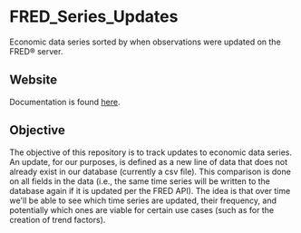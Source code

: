 # FRED_Series_Updates
Economic data series sorted by when observations were updated on the FRED® server.

## Website
Documentation is found [here](https://fred.stlouisfed.org/docs/api/fred/series_updates.html).

## Objective
The objective of this repository is to track updates to economic data series. An update, for our purposes, is defined as a new line of data that does not already exist in our database (currently a csv file). This comparison is done on all fields in the data (i.e., the same time series will be written to the database again if it is updated per the FRED API). The idea is that over time we'll be able to see which time series are updated, their frequency, and potentially which ones are viable for certain use cases (such as for the creation of trend factors).
